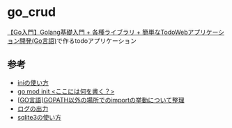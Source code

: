 # go_crud

[【Go入門】Golang基礎入門 + 各種ライブラリ + 簡単なTodoWebアプリケーション開発(Go言語)](https://www.udemy.com/course/golang-webgosql/)で作るtodoアプリケーション

## 参考
- [iniの使い方](https://github.com/roaris/golang_udemy/tree/main/lesson78)
- [go mod init <ここには何を書く？>](https://teratail.com/questions/217859)
- [[GO言語]GOPATH以外の場所でのimportの挙動について整理](https://qiita.com/fetaro/items/31b02b940ce9ec579baf)
- [ログの出力](https://github.com/roaris/golang_udemy/blob/main/lesson62/main.go)
- [sqlite3の使い方](https://github.com/roaris/golang_udemy/tree/main/lesson76)
